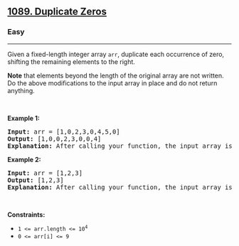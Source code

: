 <h2><a href="https://leetcode.com/problems/duplicate-zeros/">1089. Duplicate Zeros</a></h2><h3>Easy</h3><hr><div bis_skin_checked="1"><p>Given a fixed-length integer array <code>arr</code>, duplicate each occurrence of zero, shifting the remaining elements to the right.</p>

<p><strong>Note</strong> that elements beyond the length of the original array are not written. Do the above modifications to the input array in place and do not return anything.</p>

<p>&nbsp;</p>
<p><strong>Example 1:</strong></p>

<pre style="position: relative;"><strong>Input:</strong> arr = [1,0,2,3,0,4,5,0]
<strong>Output:</strong> [1,0,0,2,3,0,0,4]
<strong>Explanation:</strong> After calling your function, the input array is modified to: [1,0,0,2,3,0,0,4]
<div class="open_grepper_editor" title="Edit &amp; Save To Grepper" bis_skin_checked="1"></div></pre>

<p><strong>Example 2:</strong></p>

<pre style="position: relative;"><strong>Input:</strong> arr = [1,2,3]
<strong>Output:</strong> [1,2,3]
<strong>Explanation:</strong> After calling your function, the input array is modified to: [1,2,3]
<div class="open_grepper_editor" title="Edit &amp; Save To Grepper" bis_skin_checked="1"></div></pre>

<p>&nbsp;</p>
<p><strong>Constraints:</strong></p>

<ul>
	<li><code>1 &lt;= arr.length &lt;= 10<sup>4</sup></code></li>
	<li><code>0 &lt;= arr[i] &lt;= 9</code></li>
</ul>
</div>